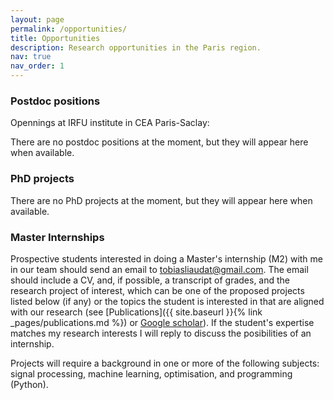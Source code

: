 ```yaml
---
layout: page
permalink: /opportunities/
title: Opportunities
description: Research opportunities in the Paris region.
nav: true
nav_order: 1
---
```



### Postdoc positions

Opennings at IRFU institute in CEA Paris-Saclay:

There are no postdoc positions at the moment, but they will appear here when available.


### PhD projects

<!-- Three PhD projects will be opening soon for a start date of October 2025. Stay tuned for more info!  -->

There are no PhD projects at the moment, but they will appear here when available.


### Master Internships


Prospective students interested in doing a Master's internship (M2) with me in our team should send an email to [tobiasliaudat@gmail.com](mailto:tobiasliaudat@gmail.com). The email should include a CV, and, if possible, a transcript of grades, and the research project of interest, which can be one of the proposed projects listed below (if any) or the topics the student is interested in that are aligned with our research (see [Publications]({{ site.baseurl }}{% link _pages/publications.md %}) or [Google scholar](https://scholar.google.com/citations?user=5YLM_sEAAAAJ)). If the student's expertise matches my research interests I will reply to discuss the posibilities of an internship. 

Projects will require a background in one or more of the following subjects: signal processing, machine learning, optimisation, and programming (Python).


<!-- <!-- - **Intenship project**: _Point Spread Function Modelling with Neural Fields and a Differentiable Optical Model._ Details [here](/assets/opportunities/2024_internship_offer_n1.pdf). -->

